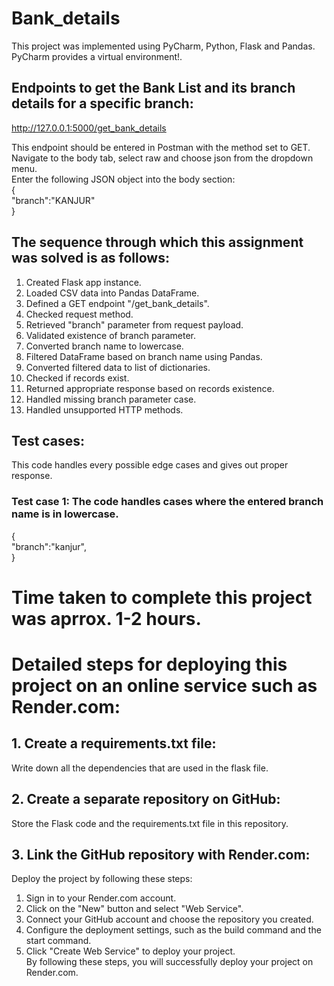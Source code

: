 # Bank_details
This project was implemented using PyCharm, Python, Flask and Pandas. PyCharm provides a virtual environment!.

## Endpoints to get the Bank List and its branch details for a specific branch:
http://127.0.0.1:5000/get_bank_details

This endpoint should be entered in Postman with the method set to GET. Navigate to the body tab, select raw and choose json from the dropdown menu.<br>
Enter the following JSON object into the body section: <br/>
{<br/>
    "branch":"KANJUR"<br/>
}<br>

## The sequence through which this assignment was solved is as follows:
1. Created Flask app instance.
2. Loaded CSV data into Pandas DataFrame.
3. Defined a GET endpoint "/get_bank_details".
4. Checked request method.
5. Retrieved "branch" parameter from request payload.
6. Validated existence of branch parameter.
7. Converted branch name to lowercase.
8. Filtered DataFrame based on branch name using Pandas.
9. Converted filtered data to list of dictionaries.
10. Checked if records exist.
11. Returned appropriate response based on records existence.
12. Handled missing branch parameter case.
13. Handled unsupported HTTP methods.

## Test cases:
This code handles every possible edge cases and gives out proper response.
### Test case 1: The code handles cases where the entered branch name is in lowercase.
{<br/>
    "branch":"kanjur",<br/>
}<br>


# Time taken to complete this project was aprrox. 1-2 hours.

# Detailed steps for deploying this project on an online service such as Render.com:
## 1. Create a requirements.txt file:
Write down all the dependencies that are used in the flask file.

## 2. Create a separate repository on GitHub:
Store the Flask code and the requirements.txt file in this repository.

## 3. Link the GitHub repository with Render.com:
Deploy the project by following these steps:<br/>
1. Sign in to your Render.com account.
2. Click on the "New" button and select "Web Service".
3. Connect your GitHub account and choose the repository you created.
4. Configure the deployment settings, such as the build command and the start command.
5. Click "Create Web Service" to deploy your project.<br/>
By following these steps, you will successfully deploy your project on Render.com.




